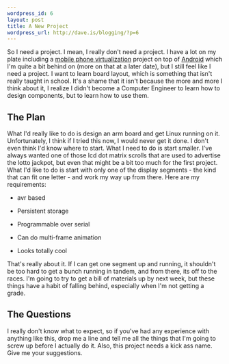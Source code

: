 ```yaml
---
wordpress_id: 6
layout: post
title: A New Project
wordpress_url: http://dave.is/blogging/?p=6
---
```


So I need a project. I mean, I really don't need a project. I have a lot on my plate including a [mobile phone virtualization][1] project on top of [Android][2] which I'm quite a bit behind on (more on that at a later date), but I still feel like I need a project. I want to learn board layout, which is something that isn't really taught in school. It's a shame that it isn't because the more and more I think about it, I realize I didn't become a Computer Engineer to learn how to design components, but to learn how to use them.

## The Plan

What I'd really like to do is design an arm board and get Linux running on it. Unfortunately, I think if I tried this now, I would never get it done. I don't even think I'd know where to start. What I need to do is start smaller. I've always wanted one of those lcd dot matrix scrolls that are used to advertise the lotto jackpot, but even that might be a bit too much for the first project. What I'd like to do is start with only one of the display segments - the kind that can fit one letter - and work my way up from there. Here are my requirements:

 * avr based

 * Persistent storage

 * Programmable over serial

 * Can do multi-frame animation

 * Looks totally cool

That's really about it. If I can get one segment up and running, it shouldn't be too hard to get a bunch running in tandem, and from there, its off to the races. I'm going to try to get a bill of materials up by next week, but these things have a habit of falling behind, especially when I'm not getting a grade.

## The Questions

I really don't know what to expect, so if you've had any experience with anything like this, drop me a line and tell me all the things that I'm going to screw up before I actually do it. Also, this project needs a kick ass name. Give me your suggestions.

 [1]: http://android.chazy.dk/

 [2]: http://source.android.com/
